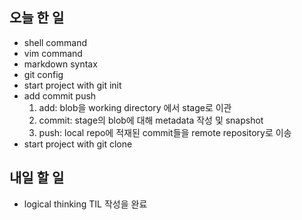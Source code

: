 ## 오늘 한 일

- shell command
- vim command
- markdown syntax
- git config
- start project with git init
- add commit push
  1. add: blob을 working directory 에서 stage로 이관
  2. commit: stage의 blob에 대해 metadata 작성 및 snapshot
  3. push: local repo에 적재된 commit들을 remote repository로 이송
- start project with git clone

## 내일 할 일

- logical thinking TIL 작성을 완료
